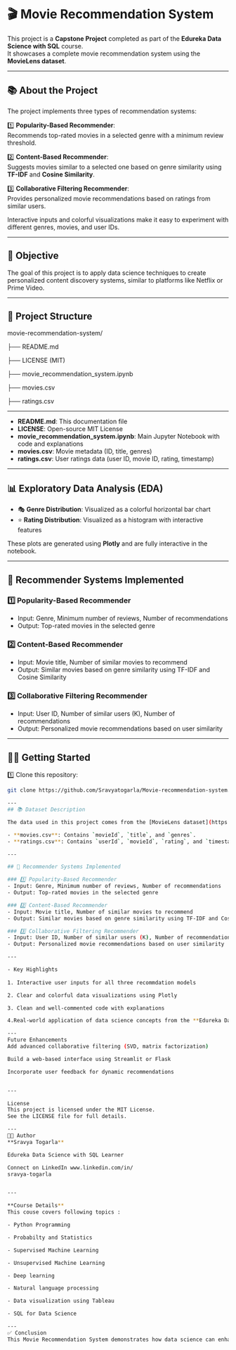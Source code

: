 # 🎬 Movie Recommendation System

This project is a **Capstone Project** completed as part of the **Edureka Data Science with SQL** course.  
It showcases a complete movie recommendation system using the **MovieLens dataset**.

---

## 📚 About the Project

The project implements three types of recommendation systems:

1️⃣ **Popularity-Based Recommender**:  
Recommends top-rated movies in a selected genre with a minimum review threshold.

2️⃣ **Content-Based Recommender**:  
Suggests movies similar to a selected one based on genre similarity using **TF-IDF** and **Cosine Similarity**.

3️⃣ **Collaborative Filtering Recommender**:  
Provides personalized movie recommendations based on ratings from similar users.

Interactive inputs and colorful visualizations make it easy to experiment with different genres, movies, and user IDs.

---

## 🎯 Objective

The goal of this project is to apply data science techniques to create personalized content discovery systems, similar to platforms like Netflix or Prime Video.

---

## 📂 Project Structure

movie-recommendation-system/

├── README.md

├── LICENSE (MIT)

├── movie_recommendation_system.ipynb

├── movies.csv

├── ratings.csv

---

- **README.md**: This documentation file  
- **LICENSE**: Open-source MIT License  
- **movie_recommendation_system.ipynb**: Main Jupyter Notebook with code and explanations  
- **movies.csv**: Movie metadata (ID, title, genres)  
- **ratings.csv**: User ratings data (user ID, movie ID, rating, timestamp)

---

## 📊 Exploratory Data Analysis (EDA)

- 🎭 **Genre Distribution**: Visualized as a colorful horizontal bar chart  
- ⭐ **Rating Distribution**: Visualized as a histogram with interactive features  

These plots are generated using **Plotly** and are fully interactive in the notebook.

---

## 🎯 Recommender Systems Implemented

### 1️⃣ Popularity-Based Recommender
- Input: Genre, Minimum number of reviews, Number of recommendations
- Output: Top-rated movies in the selected genre

### 2️⃣ Content-Based Recommender
- Input: Movie title, Number of similar movies to recommend
- Output: Similar movies based on genre similarity using TF-IDF and Cosine Similarity

### 3️⃣ Collaborative Filtering Recommender
- Input: User ID, Number of similar users (K), Number of recommendations
- Output: Personalized movie recommendations based on user similarity

---

## 🏃‍♂️ Getting Started

1️⃣ Clone this repository:
```bash
git clone https://github.com/Sravyatogarla/Movie-recommendation-system.git

---
## 📚 Dataset Description

The data used in this project comes from the [MovieLens dataset](https://grouplens.org/datasets/movielens/100k/), a widely used dataset in recommender systems research.

- **movies.csv**: Contains `movieId`, `title`, and `genres`.  
- **ratings.csv**: Contains `userId`, `movieId`, `rating`, and `timestamp`.

---

## 🎯 Recommender Systems Implemented

### 1️⃣ Popularity-Based Recommender
- Input: Genre, Minimum number of reviews, Number of recommendations
- Output: Top-rated movies in the selected genre

### 2️⃣ Content-Based Recommender
- Input: Movie title, Number of similar movies to recommend
- Output: Similar movies based on genre similarity using TF-IDF and Cosine Similarity

### 3️⃣ Collaborative Filtering Recommender
- Input: User ID, Number of similar users (K), Number of recommendations
- Output: Personalized movie recommendations based on user similarity

---

- Key Highlights
  
1. Interactive user inputs for all three recommdation models

2. Clear and colorful data visualizations using Plotly

3. Clean and well-commented code with explanations

4.Real-world application of data science concepts from the **Edureka Data Science with SQL** course

---
Future Enhancements
Add advanced collaborative filtering (SVD, matrix factorization)

Build a web-based interface using Streamlit or Flask

Incorporate user feedback for dynamic recommendations


---

License
This project is licensed under the MIT License.
See the LICENSE file for full details.

---
👨‍💻 Author
**Sravya Togarla**

Edureka Data Science with SQL Learner

Connect on LinkedIn www.linkedin.com/in/
sravya-togarla


---

**Course Details**
This couse covers following topics :

- Python Programming

- Probabilty and Statistics

- Supervised Machine Learning

- Unsupervised Machine Learning

- Deep learning

- Natural language processing

- Data visualization using Tableau

- SQL for Data Science

---
✅ Conclusion
This Movie Recommendation System demonstrates how data science can enhance user experience through personalized content discovery. With practical implementations of popularity-based, content-based, and collaborative filtering models, this project bridges the gap between learning and real-world applications.
